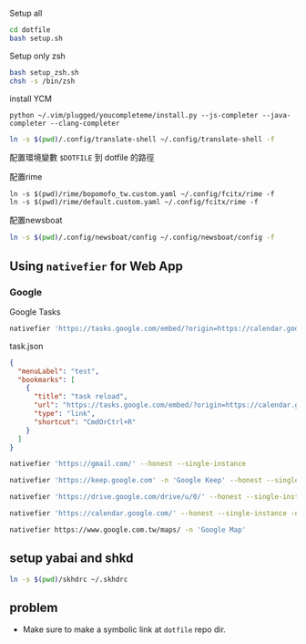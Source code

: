 Setup all
```bash
cd dotfile
bash setup.sh
```

Setup only zsh
```bash
bash setup_zsh.sh
chsh -s /bin/zsh
```

install YCM
```
python ~/.vim/plugged/youcompleteme/install.py --js-completer --java-completer --clang-completer
```

``` bash
ln -s $(pwd)/.config/translate-shell ~/.config/translate-shell -f 
```

配置環境變數 `$DOTFILE` 到 dotfile 的路徑

配置rime
```
ln -s $(pwd)/rime/bopomofo_tw.custom.yaml ~/.config/fcitx/rime -f
ln -s $(pwd)/rime/default.custom.yaml ~/.config/fcitx/rime -f
```

配置newsboat
``` bash
ln -s $(pwd)/.config/newsboat/config ~/.config/newsboat/config -f
```

## Using `nativefier` for Web App

### Google 
Google Tasks
```bash
nativefier 'https://tasks.google.com/embed/?origin=https://calendar.google.com&fullWidth=1' -i tasks.png -n 'Google Task(wrapped)' --honest --single-instance  --darwin-dark-mode-support --bookmarks-menu task.json
```
task.json
```json
{
  "menuLabel": "test",
  "bookmarks": [
    {
      "title": "task reload",
      "url": "https://tasks.google.com/embed/?origin=https://calendar.google.com&fullWidth=1",
      "type": "link",
      "shortcut": "CmdOrCtrl+R"
    }
  ]
}
```

```bash
nativefier 'https://gmail.com/' --honest --single-instance

nativefier 'https://keep.google.com' -n 'Google Keep' --honest --single-instance

nativefier 'https://drive.google.com/drive/u/0/' --honest --single-instance

nativefier 'https://calendar.google.com/' --honest --single-instance -n 'Google Calendar' --strict-internal-urls

nativefier https://www.google.com.tw/maps/ -n 'Google Map'
```

## setup yabai and shkd

```bash
ln -s $(pwd)/skhdrc ~/.skhdrc
```

## problem
- Make sure to make a symbolic link at `dotfile` repo dir.
